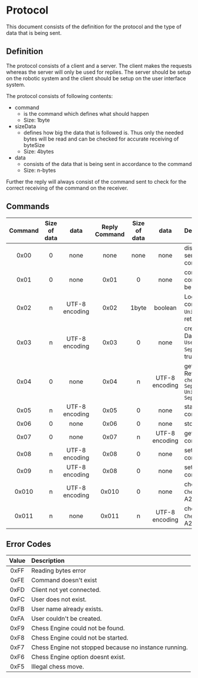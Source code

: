 <!---
 @(#) Protocol Document 0.1 2023/03/17
 
 Copyright (c) Omar Ibrahim
 All rights reserved.
 -->

# Protocol

This document consists of the definition for the protocol and the type of data that is being sent.

## Definition
The protocol consists of a client and a server. The client makes the requests whereas the server will only be used for replies.
The server should be setup on the robotic system and the client should be setup on the user interface system.



The protocol consists of following contents:
- command
    - is the command which defines what should happen
    - Size: 1byte
- sizeData
    - defines how big the data that is followed is. Thus only the needed bytes will be read and can be checked for accurate receiving of byteSize
    - Size: 4bytes
- data
    - consists of the data that is being sent in accordance to the command
    - Size: n-bytes

Further the reply will always consist of the command sent to check for the correct receiving of the command on the receiver.


## Commands

|   Command |   Size of data    |   data            |   Reply Command   |   Size of data    |   data            |   Description
|   :-----: |   :----------:    |   :--:            |   :-----------:   |   :----------:    |   :--:            |   :---------
|   0x00    |   0               |   none            |   none            |   none            |   none            |   disconnect command to tell the server to close the current connection.
|   0x01    |   0               |   none            |   0x01            |   0               |   none            |   connecting command to verify connection established. Should be first command sent
|   0x02    |   n               |   UTF-8 encoding  |   0x02            |   1byte           |   boolean         |   Logging in command. Data consists of <code>Username1F(Ascii Unit Seperator)Password</code>, returns true/false for isAdmin
|   0x03    |   n               |   UTF-8 encoding  |   0x03            |   0               |   none            |   creating User in command. Data consists of <code>Username1F(Ascii Unit Seperator)Password</code>, returns true/false for isAdmin
|   0x04    |   0               |   none            |   0x04            |   n               |   UTF-8 encoding  |   getPossible Chess engines. Return data consists of each <code>chessEngine11F(Ascii Unit Seperator)chessEngine1F(Ascii Unit Seperator)chessEngine....</code>
|   0x05    |   n               |   UTF-8 encoding  |   0x05            |   0               |   none            |   start chess Engine. Data consists of <code>chessEngineName</code>
|   0x06    |   0               |   none            |   0x06            |   0               |   none            |   stop chess Engine.
|   0x07    |   0               |   none            |   0x07            |   n               |   UTF-8 encoding  |   get chess engine options. Data consists of <code>Unknown</code>
|   0x08    |   n               |   UTF-8 encoding  |   0x08            |   0               |   none            |   set chess engine option. Data consists of <code>Unknown</code>
|   0x09    |   n               |   UTF-8 encoding  |   0x08            |   0               |   none            |   set search option. Data consists of <code>Unknown</code>
|   0x010   |   n               |   UTF-8 encoding  |   0x010           |   0               |   none            |   chess move send Command <code>ChessMove</code> example: D2D4, A2A4,.....
|   0x011   |   n               |   none            |   0x011           |   n               |   UTF-8 encoding  |   chess move return Command <code>ChessMove</code> example: D2D4, A2A4,.....


## Error Codes
|   Value   |   Description
|   :---:   |   :----------
|   0xFF    |   Reading bytes error
|   0xFE    |   Command doesn't exist
|   0xFD    |   Client not yet connected.
|   0xFC    |   User does not exist.
|   0xFB    |   User name already exists.
|   0xFA    |   User couldn't be created.
|   0xF9    |   Chess Engine could not be found.
|   0xF8    |   Chess Engine could not be started.
|   0xF7    |   Chess Engine not stopped because no instance running.
|   0xF6    |   Chess Engine option doesnt exist.
|   0xF5    |   Illegal chess move.